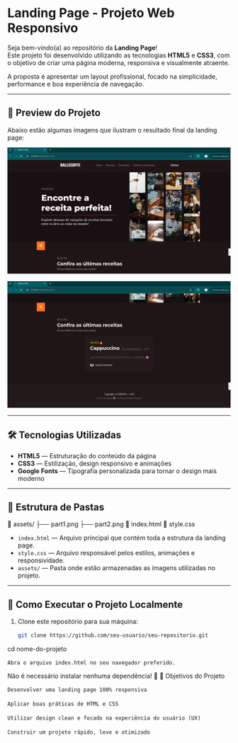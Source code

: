 # Landing Page - Projeto Web Responsivo

Seja bem-vindo(a) ao repositório da **Landing Page**!  
Este projeto foi desenvolvido utilizando as tecnologias **HTML5** e **CSS3**, com o objetivo de criar uma página moderna, responsiva e visualmente atraente.  

A proposta é apresentar um layout profissional, focado na simplicidade, performance e boa experiência de navegação.

---

## 📸 Preview do Projeto

Abaixo estão algumas imagens que ilustram o resultado final da landing page:

<p align="center">
  <img src="./asssets/part1.png" alt="Preview Parte 1" width="600px" />
</p>

<p align="center">
  <img src="./asssets/part2.png" alt="Preview Parte 2" width="600px" />
</p>

---

## 🛠️ Tecnologias Utilizadas

- **HTML5** — Estruturação do conteúdo da página
- **CSS3** — Estilização, design responsivo e animações
- **Google Fonts** — Tipografia personalizada para tornar o design mais moderno

---

## 📂 Estrutura de Pastas

📁 assets/ ├── part1.png ├── part2.png 📄 index.html 📄 style.css


- `index.html` — Arquivo principal que contém toda a estrutura da landing page.
- `style.css` — Arquivo responsável pelos estilos, animações e responsividade.
- `assets/` — Pasta onde estão armazenadas as imagens utilizadas no projeto.

---

## 🚀 Como Executar o Projeto Localmente

1. Clone este repositório para sua máquina:
   ```bash
   git clone https://github.com/seu-usuario/seu-repositorio.git


cd nome-do-projeto

    Abra o arquivo index.html no seu navegador preferido.

Não é necessário instalar nenhuma dependência! 🚀
🎯 Objetivos do Projeto

    Desenvolver uma landing page 100% responsiva

    Aplicar boas práticas de HTML e CSS

    Utilizar design clean e focado na experiência do usuário (UX)

    Construir um projeto rápido, leve e otimizado

